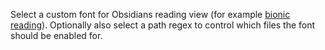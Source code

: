 Select a custom font for Obsidians reading view (for example [bionic reading](https://github.com/Born2Root/Fast-Font)).
Optionally also select a path regex to control which files the font should be enabled for.
